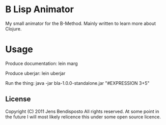 **B** **L**isp **A**nimator
===

My small animator for the B-Method. Mainly written to learn more about Clojure.

Usage 
===

Produce documentation: lein marg

Produce uberjar: lein uberjar

Run the thing: java -jar bla-1.0.0-standalone.jar "#EXPRESSION 3+5"

License
---
Copyright (C) 2011 Jens Bendisposto
All rights reserved. At some point in the future I will most likely relicence this under some open source licence.

